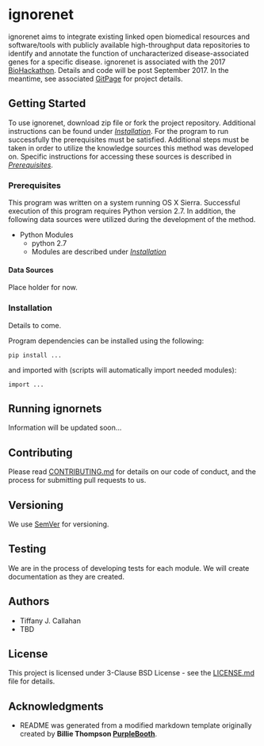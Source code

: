 # ignorenet
ignorenet aims to integrate existing linked open biomedical resources and software/tools with publicly available high-throughput data repositories to identify and annotate the function of uncharacterized disease-associated genes for a specific disease. ignorenet is associated with the 2017 [BioHackathon](http://2017.biohackathon.org/). Details and code will be post September 2017. In the meantime, see associated [GitPage](https://callahantiff.github.io/ignorenet/) for project details.


## Getting Started

To use ignorenet, download zip file or fork the project repository. Additional instructions can be found under [*Installation*](#installation). For the program to run successfully the prerequisites must be satisfied. Additional steps must be taken in order to utilize the knowledge sources this method was developed on. Specific instructions for accessing these sources is described in [*Prerequisites*](#prerequisites).


### Prerequisites

This program was written on a system running OS X Sierra. Successful execution of this program requires Python version 2.7. In addition, the following data sources were utilized during the development of the method.

  * Python Modules
    * python 2.7
    * Modules are described under [*Installation*](#Installation)


#### Data Sources
Place holder for now.

### Installation

Details to come.

Program dependencies can be installed using the following:

```
pip install ...
```

and imported with (scripts will automatically import needed modules):

```
import ...
```

## Running ignornets
Information will be updated soon...

## Contributing

Please read [CONTRIBUTING.md](https://github.com/callahantiff/ignorenet/blob/master/CONTRIBUTING.md) for details on our code of conduct, and the process for submitting pull requests to us.

## Versioning

We use [SemVer](http://semver.org/) for versioning.

## Testing
We are in the process of developing tests for each module. We will create documentation as they are created.

## Authors

* Tiffany J. Callahan
* TBD


## License

This project is licensed under 3-Clause BSD License - see the [LICENSE.md](https://github.com/callahantiff/ignorenet/blob/master/LICENSE) file for details.

## Acknowledgments

* README was generated from a modified markdown template originally created by **Billie Thompson [PurpleBooth](https://github.com/PurpleBooth)**.


